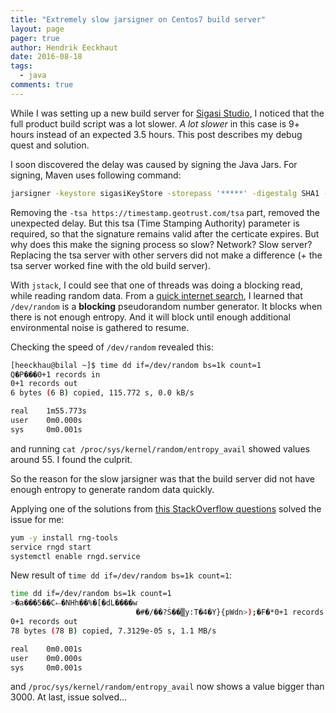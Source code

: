 ```yaml
---
title: "Extremely slow jarsigner on Centos7 build server"
layout: page
pager: true
author: Hendrik Eeckhaut
date: 2016-08-18
tags: 
  - java
comments: true
---
```


While I was setting up a new build server for [Sigasi Studio](http://www.sigasi.com/products), I noticed that the full product build script was a lot slower. _A lot slower_ in this case is 9+ hours instead of an expected 3.5 hours. This post describes my debug quest and solution.

I soon discovered the delay was caused by signing the Java Jars. For signing, Maven uses following command:
```bash
jarsigner -keystore sigasiKeyStore -storepass '*****' -digestalg SHA1 -sigalg SHA1withRSA -tsa https://timestamp.geotrust.com/tsa -keypass '****' ./target/com.sigasi.hdt.exampleprojects-3.2.0-SNAPSHOT.jar
```

Removing the `-tsa https://timestamp.geotrust.com/tsa` part, removed the unexpected delay. But this tsa (Time Stamping Authority) parameter is required, so that the signature remains valid after the certicate expires. But why does this make the signing process so slow? Network? Slow server? Replacing the tsa server with other servers did not make a difference (+ the tsa server worked fine with the old build server).

With `jstack`, I could see that one of threads was doing a blocking read, while reading random data. From a [quick internet search](https://en.wikipedia.org/wiki//dev/random), I learned that `/dev/random` is a **blocking** pseudorandom number generator. It blocks when there is not enough entropy. And it will block until enough additional environmental noise is gathered to resume.

Checking the speed of `/dev/random` revealed this:
```bash
[heeckhau@bilal ~]$ time dd if=/dev/random bs=1k count=1 
Q�P���0+1 records in
0+1 records out
6 bytes (6 B) copied, 115.772 s, 0.0 kB/s

real    1m55.773s
user    0m0.000s
sys     0m0.001s
```
and running `cat /proc/sys/kernel/random/entropy_avail` showed values around 55. I found the culprit.

So the reason for the slow jarsigner was that the build server did not have enough entropy to generate random data quickly.

Applying one of the solutions from [this StackOverflow questions](http://stackoverflow.com/questions/4819359/dev-random-extremely-slow) solved the issue for me:
```bash
yum -y install rng-tools
service rngd start
systemctl enable rngd.service
```

New result of `time dd if=/dev/random bs=1k count=1`:
```bash
time dd if=/dev/random bs=1k count=1
>�a���5��C⬸�NHh��%�[�dL����w
                            �#�/��?Ṡ��▒y:T�4�Y}{pWdn>);�F�*0+1 records in
0+1 records out
78 bytes (78 B) copied, 7.3129e-05 s, 1.1 MB/s

real    0m0.001s
user    0m0.000s
sys     0m0.001s
```
and `/proc/sys/kernel/random/entropy_avail` now shows a value bigger than 3000. At last, issue solved...

